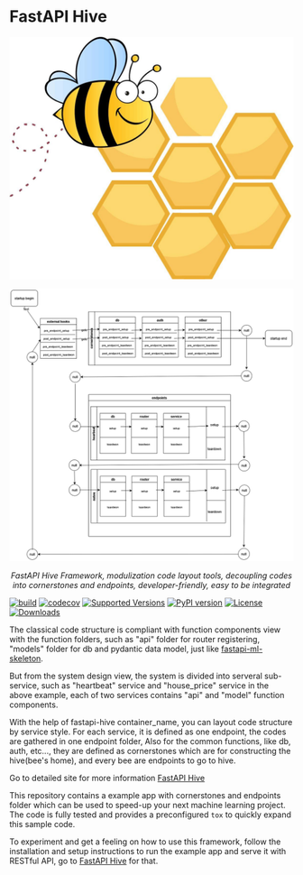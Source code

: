 # FastAPI Hive

![architecture](docs/img/hive.jpg)

![startup_flow](docs/img/startup_flow.png)

<p align="center">
    <em>FastAPI Hive Framework, modulization code layout tools, decoupling codes into cornerstones and endpoints, developer-friendly, easy to be integrated</em>
</p>

[![build](https://github.com/fanqingsong/fastapi-hive/workflows/pytest_flake8/badge.svg)](https://github.com/fanqingsong/fastapi-hive/actions)
[![codecov](https://codecov.io/gh/fanqingsong/fastapi-hive/branch/master/graph/badge.svg)](https://codecov.io/gh/fanqingsong/fastapi-hive)
[![Supported Versions](https://img.shields.io/pypi/pyversions/fastapi-hive.svg)](https://pypi.org/project/requests)
[![PyPI version](https://badge.fury.io/py/fastapi-hive.svg)](https://badge.fury.io/py/fastapi-hive)
[![License](https://img.shields.io/github/license/fanqingsong/fastapi-hive.svg)](https://github.com/fanqingsong/fastapi-hive)
[![Downloads](https://pepy.tech/badge/fastapi-hive)](https://pepy.tech/project/fastapi-hive)

The classical code structure is compliant with function components view with the function folders, such as "api" folder for router registering, "models" folder for db and pydantic data model, just like [fastapi-ml-skeleton](https://github.com/eightBEC/fastapi-ml-skeleton).

But from the system design view, the system is divided into serveral sub-service, such as "heartbeat" service and "house_price" service in the above example, each of two services contains "api" and "model" function components.

With the help of fastapi-hive container_name, you can layout code structure by service style. For each service, it is defined as one endpoint, the codes are gathered in one endpoint folder, Also for the common functions, like db, auth, etc..., they are defined as cornerstones which are for constructing the hive(bee's home), and every bee are endpoints to go to hive.

Go to detailed site for more information [FastAPI Hive](https://fanqingsong.github.io/fastapi-hive/)

This repository contains a example app with cornerstones and endpoints folder which can be used to speed-up your next machine learning project. The code is fully tested and provides a preconfigured `tox` to quickly expand this sample code.

To experiment and get a feeling on how to use this framework, follow the installation and setup instructions to run the example app and serve it with RESTful API, go to [FastAPI Hive](https://fanqingsong.github.io/fastapi-hive/) for that.

